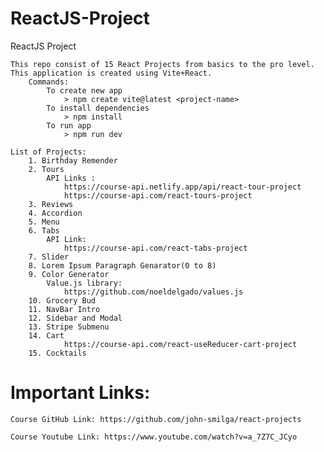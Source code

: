 # ReactJS-Project
ReactJS Project

    This repo consist of 15 React Projects from basics to the pro level. This application is created using Vite+React.
        Commands:
            To create new app
                > npm create vite@latest <project-name>
            To install dependencies
                > npm install
            To run app
                > npm run dev

    List of Projects:
        1. Birthday Remender
        2. Tours
            API Links : 
                https://course-api.netlify.app/api/react-tour-project
                https://course-api.com/react-tours-project
        3. Reviews
        4. Accordion
        5. Menu
        6. Tabs
            API Link: 
                https://course-api.com/react-tabs-project
        7. Slider
        8. Lorem Ipsum Paragraph Genarator(0 to 8)
        9. Color Generator
            Value.js library:
                https://github.com/noeldelgado/values.js
        10. Grocery Bud
        11. NavBar Intro
        12. Sidebar and Modal
        13. Stripe Submenu
        14. Cart 
                https://course-api.com/react-useReducer-cart-project
        15. Cocktails

# Important Links:

    Course GitHub Link: https://github.com/john-smilga/react-projects

    Course Youtube Link: https://www.youtube.com/watch?v=a_7Z7C_JCyo